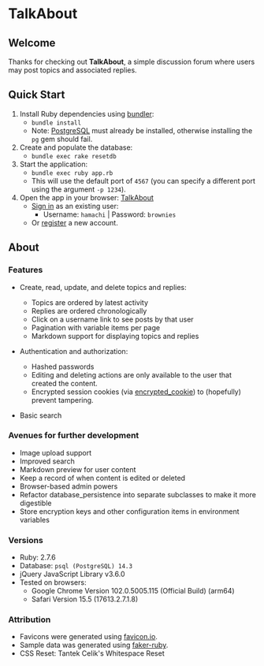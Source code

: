 # TalkAbout

## Welcome

Thanks for checking out **TalkAbout**, a simple discussion forum where users may post topics and associated replies.

## Quick Start

1. Install Ruby dependencies using [bundler](https://rubygems.org/gems/bundler):
   - `bundle install`
   - Note: [PostgreSQL](https://www.postgresql.org) must already be installed, otherwise installing the `pg` gem should fail.
2. Create and populate the database:
   - `bundle exec rake resetdb`
3. Start the application:
   - `bundle exec ruby app.rb`
   - This will use the default port of `4567` (you can specify a different port using the argument `-p 1234`).
4. Open the app in your browser: [TalkAbout](http://localhost:4567/)
   - [Sign in](http://localhost:4567/signin) as an existing user:
     - Username: `hamachi` | Password: `brownies`
   - Or [register](http://localhost:4567/register) a new account.

## About

### Features

- Create, read, update, and delete topics and replies:
  - Topics are ordered by latest activity
  - Replies are ordered chronologically
  - Click on a username link to see posts by that user
  - Pagination with variable items per page
  - Markdown support for displaying topics and replies

- Authentication and authorization:
  - Hashed passwords
  - Editing and deleting actions are only available to the user that created the content.
  - Encrypted session cookies (via [encrypted_cookie](https://github.com/cvonkleist/encrypted_cookie)) to (hopefully) prevent tampering.

- Basic search

### Avenues for further development

- Image upload support
- Improved search
- Markdown preview for user content
- Keep a record of when content is edited or deleted
- Browser-based admin powers
- Refactor database_persistence into separate subclasses to make it more digestible
- Store encryption keys and other configuration items in environment variables

### Versions

- Ruby: 2.7.6
- Database: `psql (PostgreSQL) 14.3`
- jQuery JavaScript Library v3.6.0
- Tested on browsers:
  - Google Chrome Version 102.0.5005.115 (Official Build) (arm64)
  - Safari Version 15.5 (17613.2.7.1.8)

### Attribution

- Favicons were generated using [favicon.io](https://favicon.io/).
- Sample data was generated using [faker-ruby](https://github.com/faker-ruby/faker).
- CSS Reset: Tantek Celik's Whitespace Reset
